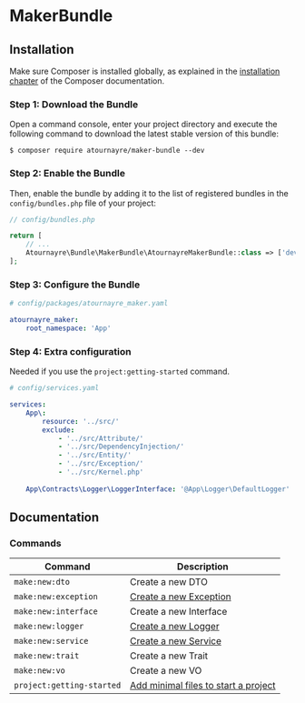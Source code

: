 # MakerBundle

## Installation

Make sure Composer is installed globally, as explained in the
[installation chapter](https://getcomposer.org/doc/00-intro.md)
of the Composer documentation.

### Step 1: Download the Bundle

Open a command console, enter your project directory and execute the
following command to download the latest stable version of this bundle:

```console
$ composer require atournayre/maker-bundle --dev
```

### Step 2: Enable the Bundle

Then, enable the bundle by adding it to the list of registered bundles
in the `config/bundles.php` file of your project:

```php
// config/bundles.php

return [
    // ...
    Atournayre\Bundle\MakerBundle\AtournayreMakerBundle::class => ['dev' => true],
];
```

### Step 3: Configure the Bundle

```yaml
# config/packages/atournayre_maker.yaml

atournayre_maker:
    root_namespace: 'App'
```

### Step 4: Extra configuration

Needed if you use the `project:getting-started` command.
```yaml
# config/services.yaml

services:
    App\:
        resource: '../src/'
        exclude:
            - '../src/Attribute/'
            - '../src/DependencyInjection/'
            - '../src/Entity/'
            - '../src/Exception/'
            - '../src/Kernel.php'
                
    App\Contracts\Logger\LoggerInterface: '@App\Logger\DefaultLogger'
```

## Documentation

### Commands

| Command                   | Description                                                             |
|---------------------------|-------------------------------------------------------------------------|
| `make:new:dto`            | Create a new DTO                                                        |
| `make:new:exception`      | [Create a new Exception](docs/new-default.md)                           |
| `make:new:interface`      | Create a new Interface                                                  |
| `make:new:logger`         | [Create a new Logger](docs/new-logger.md)                               |
| `make:new:service`        | [Create a new Service](docs/new-service.md)                             |
| `make:new:trait`          | Create a new Trait                                                      |
| `make:new:vo`             | Create a new VO                                                         |
| `project:getting-started` | [Add minimal files to start a project](docs/project-getting-started.md) |
